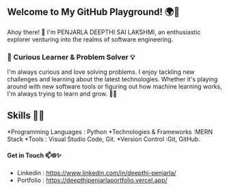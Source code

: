 ## Welcome to My GitHub Playground! 🌍🚀
Ahoy there! 🌟 I'm PENJARLA DEEPTHI SAI LAKSHMI, an enthusiastic explorer venturing into the realms of software engineering.
### 🔭 Curious Learner & Problem Solver 💡
I'm always curious and love solving problems. I enjoy tackling new challenges and learning about the latest technologies. Whether it's playing around with new software tools or figuring out how machine learning works, I'm always trying to learn and grow. 🌱💡
## Skills 🎨🤝
*Programming Languages : Python
*Technologies & Frameworks :MERN Stack
*Tools : Visual Studio Code, Git.
*Version Control :Git, GitHub.





 ####  Get in Touch 📫🌐✨
* Linkedin : https://www.linkedin.com/in/deepthi-penjarla/ 
* Portfolio : https://deepthipenjarlaportfolio.vercel.app/

